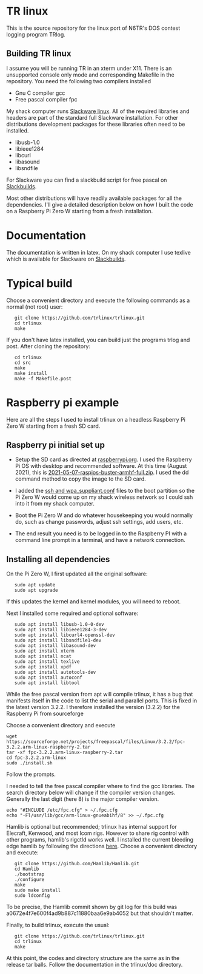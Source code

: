 
# TR linux

This is the source repository for the linux port of N6TR's
DOS contest logging program TRlog.

## Building TR linux
I assume you will be running TR in an xterm under X11. There is
an unsupported console only mode and corresponding Makefile in the repository.
You need the following two compilers installed

* Gnu C compiler gcc
* Free pascal compiler fpc

My shack computer runs [Slackware linux](http://www.slackware.com/).
All of the required libraries and headers are part of the standard full
Slackware installation. For other distributions development packages
for these libraries often need to be installed.

* libusb-1.0
* libieee1284
* libcurl
* libasound
* libsndfile

For Slackware you can find a slackbuild script for free pascal
on [Slackbuilds](https://slackbuilds.org/).

Most other distributions will have readily available packages for
all the dependencies. I'll give a detailed description below on
how I built the code on a Raspberry Pi Zero W starting from a fresh
installation.

# Documentation
The documentation is written in latex. On my shack computer
I use texlive which is
available for Slackware
on [Slackbuilds](https://slackbuilds.org/).


# Typical build

Choose a convenient directory and execute the following commands
as a normal (not root) user:

```
   git clone https://github.com/trlinux/trlinux.git
   cd trlinux
   make
```

If you don't have latex installed, you can build just the programs trlog
and post. After cloning the repository:

```
   cd trlinux
   cd src
   make
   make install
   make -f Makefile.post
```

# Raspberry pi example

Here are all the steps I used to
install trlinux on a headless
Raspberry Pi Zero W starting from a fresh SD card.

## Raspberry pi initial set up

* Setup the SD card as directed at
[raspberrypi.org](https://www.raspberrypi.org). I used the Raspberry Pi OS
with desktop and recommended software. At this time (August 2021), this
is [2021-05-07-raspios-buster-armhf-full.zip](https://downloads.raspberrypi.org/raspios_full_armhf/images/raspios_full_armhf-2021-05-28/2021-05-07-raspios-buster-armhf-full.zip).
I used the dd command method to copy the image to the SD card.

* I added the
[ssh and wpa_suppliant.conf](https://www.raspberrypi.org/documentation/computers/configuration.html#setting-up-a-headless-raspberry-pi)
files to the boot partition so the Pi Zero W would
come up on my shack wireless network so I could ssh into it from my
shack computer.

* Boot the Pi Zero W and do whatever housekeeping you would normally do,
such as change passwords, adjust ssh settings, add users, etc.

* The end result you need is to be logged in to the Raspberry PI
with a command line prompt
in a terminal, and have a network connection.

## Installing all dependencies

On the Pi Zero W, I first updated all the original software:
```
   sudo apt update
   sudo apt upgrade
```
If this updates the kernel and kernel modules, you will need to reboot.

Next I installed some required and optional software:
```
   sudo apt install libusb-1.0-0-dev
   sudo apt install libieee1284-3-dev
   sudo apt install libcurl4-openssl-dev
   sudo apt install libsndfile1-dev
   sudo apt install libasound-dev
   sudo apt install xterm
   sudo apt install ncat
   sudo apt install texlive
   sudo apt install xpdf
   sudo apt install autotools-dev
   sudo apt install autoconf
   sudo apt install libtool
```

While the free pascal version from apt will compile trlinux, it has
a bug that manifests itself
in the code to list the serial and parallel ports. This is fixed
in the latest version 3.2.2.
I therefore installed the version (3.2.2) for the
Raspberry Pi from sourceforge

Choose a convenient directory and execute
```
wget https://sourceforge.net/projects/freepascal/files/Linux/3.2.2/fpc-3.2.2.arm-linux-raspberry-2.tar
tar -xf fpc-3.2.2.arm-linux-raspberry-2.tar
cd fpc-3.2.2.arm-linux
sudo ./install.sh
```
Follow the prompts.

I needed to tell the free pascal compiler where to find the gcc libraries.
The search directory below will change if the compiler version changes.
Generally the last digit (here 8) is the major compiler version.
```
echo "#INCLUDE /etc/fpc.cfg" > ~/.fpc.cfg
echo "-Fl/usr/lib/gcc/arm-linux-gnueabihf/8" >> ~/.fpc.cfg
```

Hamlib is optional but recommended; trlinux has internal support for
Elecraft, Kenwood, and most Icom rigs. However to share
rig control with other programs, hamlib's rigctld works well.
I installed the current bleeding edge
hamlib by following the directions
[here](https://rigpi.net/help/installing-the-latest-hamlib.html).
Choose a convenient directory and execute:
```
   git clone https://github.com/Hamlib/Hamlib.git
   cd Hamlib
   ./bootstrap
   ./configure
   make
   sudo make install
   sudo ldconfig
```
To be precise, the Hamlib commit shown by git log for this
build was
a0672e4f7e600f4ad9b887c11880baa6e9ab4052 but that shouldn't matter.

Finally, to build trlinux, execute the usual:
```
   git clone https://github.com/trlinux/trlinux.git
   cd trlinux
   make
```

At this point, the codes and directory structure are the same as in the
release tar balls. Follow the documentation in the trlinux/doc directory.
